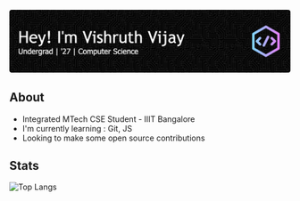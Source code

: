 ![Header](./github-header-image.png)

## About

-  Integrated MTech CSE Student - IIIT Bangalore
-  I'm currently learning : Git, JS
-  Looking to make some open source contributions

## Stats

![Top Langs](https://github-readme-stats.vercel.app/api/top-langs/?username=Vishruth23&size_weight=0.5&count_weight=0.5)
